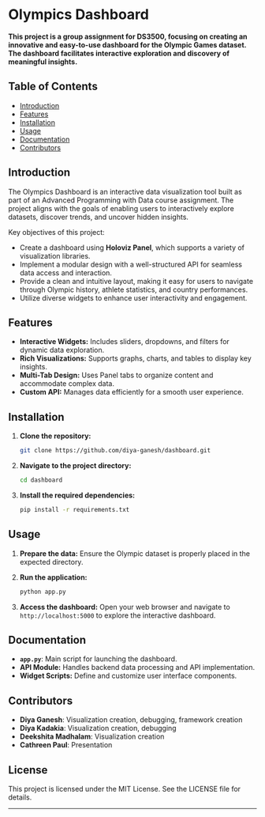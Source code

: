 # Olympics Dashboard

**This project is a group assignment for DS3500, focusing on creating an innovative and easy-to-use dashboard for the Olympic Games dataset. The dashboard facilitates interactive exploration and discovery of meaningful insights.**

## Table of Contents

- [Introduction](#introduction)
- [Features](#features)
- [Installation](#installation)
- [Usage](#usage)
- [Documentation](#documentation)
- [Contributors](#contributors)

## Introduction

The Olympics Dashboard is an interactive data visualization tool built as part of an Advanced Programming with Data course assignment. The project aligns with the goals of enabling users to interactively explore datasets, discover trends, and uncover hidden insights.

Key objectives of this project:
- Create a dashboard using **Holoviz Panel**, which supports a variety of visualization libraries.
- Implement a modular design with a well-structured API for seamless data access and interaction.
- Provide a clean and intuitive layout, making it easy for users to navigate through Olympic history, athlete statistics, and country performances.
- Utilize diverse widgets to enhance user interactivity and engagement.

## Features

- **Interactive Widgets:** Includes sliders, dropdowns, and filters for dynamic data exploration.
- **Rich Visualizations:** Supports graphs, charts, and tables to display key insights.
- **Multi-Tab Design:** Uses Panel tabs to organize content and accommodate complex data.
- **Custom API:** Manages data efficiently for a smooth user experience.

## Installation

1. **Clone the repository:**
   ```bash
   git clone https://github.com/diya-ganesh/dashboard.git
   ```
2. **Navigate to the project directory:**
   ```bash
   cd dashboard
   ```
3. **Install the required dependencies:**
   ```bash
   pip install -r requirements.txt
   ```

## Usage

1. **Prepare the data:**
   Ensure the Olympic dataset is properly placed in the expected directory.

2. **Run the application:**
   ```bash
   python app.py
   ```

3. **Access the dashboard:**
   Open your web browser and navigate to `http://localhost:5000` to explore the interactive dashboard.

## Documentation

- **`app.py`**: Main script for launching the dashboard.
- **API Module:** Handles backend data processing and API implementation.
- **Widget Scripts:** Define and customize user interface components.

## Contributors

- **Diya Ganesh**: Visualization creation, debugging, framework creation
- **Diya Kadakia**: Visualization creation, debugging
- **Deekshita Madhalam**: Visualization creation
- **Cathreen Paul**: Presentation

## License

This project is licensed under the MIT License. See the LICENSE file for details.

---

